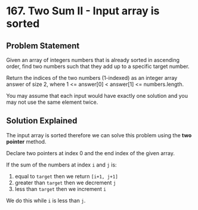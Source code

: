 # 167. Two Sum II - Input array is sorted

## Problem Statement

Given an array of integers numbers that is already sorted in ascending order, find two numbers such that they add up to a specific target number.

Return the indices of the two numbers (1-indexed) as an integer array answer of size 2, where 1 <= answer[0] < answer[1] <= numbers.length.

You may assume that each input would have exactly one solution and you may not use the same element twice.

## Solution Explained

The input array is sorted therefore we can solve this problem using the **two pointer** method.

Declare two pointers at index 0 and the end index of the given array.

If the sum of the numbers at index `i` and `j` is:

1. equal to `target` then we return `[i+1, j+1]`
2. greater than `target` then we decrement `j`
3. less than `target` then we increment `i`

We do this while `i` is less than `j`.
